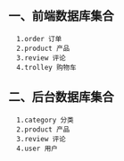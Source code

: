 ## 一、前端数据库集合
      1.order 订单
      2.product 产品
      3.review 评论
      4.trolley 购物车
## 二、后台数据库集合
      1.category 分类
      2.product 产品
      3.review 评论
      4.user 用户